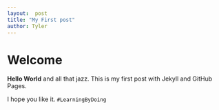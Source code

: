 ```yaml
---
layout:  post
title: "My First post"
author: Tyler  
---
```


# Welcome

**Hello World** and all that jazz.  This is my first post with Jekyll and GitHub Pages.

I hope you like it.  `#LearningByDoing`
